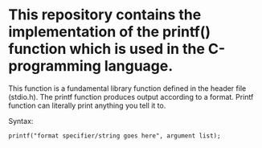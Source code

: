 # This repository contains the implementation of the printf() function which is used in the C-programming language.

This function is a fundamental library function defined in the header file (stdio.h). The printf function produces output according to a format. Printf function can literally print anything you tell it to.

Syntax:

```
printf("format specifier/string goes here", argument list);
```